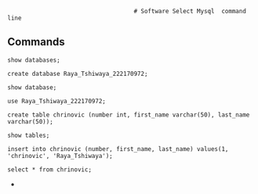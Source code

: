 										# Software Select Mysql  command line

## Commands 

```mysql
show databases;
```

```mysql
create database Raya_Tshiwaya_222170972;
```

```mysql
show database;
```

```MySQL
use Raya_Tshiwaya_222170972;
```

```mysql
create table chrinovic (number int, first_name varchar(50), last_name varchar(50));
```

```mysql
show tables;
```

```mysql
insert into chrinovic (number, first_name, last_name) values(1, 'chrinovic', 'Raya_Tshiwaya');
```

```mysql
select * from chrinovic;
```

- 